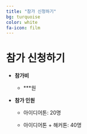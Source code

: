 ```yaml
---
title: "참가 신청하기"
bg: turquoise
color: white
fa-icon: film
---
```




# 참가 신청하기

- **참가비**

  - ***원

- **참가 인원**

  - 아이디어톤: 20명

  - 아이디어톤 + 해커톤: 40명